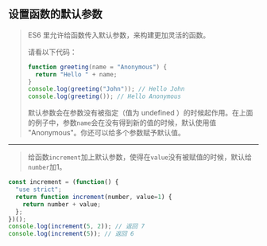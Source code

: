 ## 设置函数的默认参数

> ES6 里允许给函数传入默认参数，来构建更加灵活的函数。
>
> 请看以下代码：
>
> ```js
> function greeting(name = "Anonymous") {
>   return "Hello " + name;
> }
> console.log(greeting("John")); // Hello John
> console.log(greeting()); // Hello Anonymous
> ```
>
> 默认参数会在参数没有被指定（值为 undefined ）的时候起作用。在上面的例子中，参数`name`会在没有得到新的值的时候，默认使用值 "Anonymous"。你还可以给多个参数赋予默认值。

---

> 给函数`increment`加上默认参数，使得在`value`没有被赋值的时候，默认给`number`加1。

```js
const increment = (function() {
  "use strict";
  return function increment(number, value=1) {
    return number + value;
  };
})();
console.log(increment(5, 2)); // 返回 7
console.log(increment(5)); // 返回 6
```

